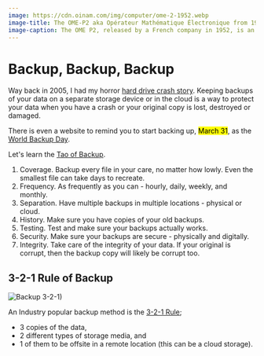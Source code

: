 ```yaml
---
image: https://cdn.oinam.com/img/computer/ome-2-1952.webp
image-title: The OME-P2 aka Opérateur Mathématique Électronique from 1952
image-caption: The OME P2, released by a French company in 1952, is an example of an electronic analog computer. Its name is short for Opérateur Mathématique Électronique.
---
```


# Backup, Backup, Backup

Way back in 2005, I had my horror [hard drive crash story](/2005/thou-shall-back-up-everyday/). Keeping backups of your data on a separate storage device or in the cloud is a way to protect your data when you have a crash or your original copy is lost, destroyed or damaged. 

There is even a website to remind you to start backing up, <mark>March 31</mark>, as the [World Backup Day](http://www.worldbackupday.com/en/).

Let's learn the [Tao of Backup](http://taobackup.com).

1. Coverage. Backup every file in your care, no matter how lowly. Even the smallest file can take days to recreate.
2. Frequency. As frequently as you can - hourly, daily, weekly, and monthly.
3. Separation. Have multiple backups in multiple locations - physical or cloud.
4. History. Make sure you have copies of your old backups.
5. Testing. Test and make sure your backups actually works.
6. Security. Make sure your backups are secure - physically and digitally.
7. Integrity. Take care of the integrity of your data. If your original is corrupt, then the backup copy will likely be corrupt too.

## 3-2-1 Rule of Backup

![Backup 3-2-1)](https://cdn.oinam.com/img/computer/backup-3-2-1.png)

An Industry popular backup method is the [3-2-1 Rule](https://en.wikipedia.org/wiki/Backup#3-2-1_rule);

- 3 copies of the data,
- 2 different types of storage media, and
- 1 of them to be offsite in a remote location (this can be a cloud storage).